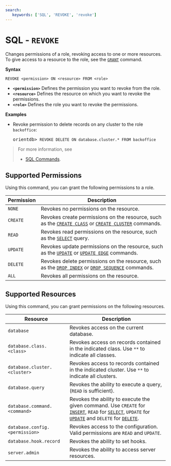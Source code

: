 ```yaml
---
search:
   keywords: ['SQL', 'REVOKE', 'revoke']
---
```


# SQL - `REVOKE`

Changes permissions of a role, revoking access to one or more resources.  To give access to a resource to the role, see the [`GRANT`](SQL-Grant.md) command.

**Syntax**

```
REVOKE <permission> ON <resource> FROM <role>
```
- **`<permission>`** Defines the permission you want to revoke from the role.
- **`<resource>`** Defines the resource on which you want to revoke the permissions.
- **`<role>`** Defines the role you want to revoke the permissions.

**Examples**

- Revoke permission to delete records on any cluster to the role `backoffice`:

  <pre>
  orientdb> <code class='lang-sql userinput'>REVOKE DELETE ON database.cluster.* FROM backoffice</code>
  </pre>


>For more information, see
>- [SQL Commands](SQL-Commands.md).


## Supported Permissions

Using this command, you can grant the following permissions to a role.

| Permission | Description |
|---|---|
| `NONE` | Revokes no permissions on the resource. |
| `CREATE` | Revokes create permissions on the resource, such as the [`CREATE CLASS`](SQL-Create-Class.md) or [`CREATE CLUSTER`](SQL-Create-Cluster.md) commands.  |
| `READ` | Revokes read permissions on the resource, such as the [`SELECT`](SQL-Query.md) query. |
| `UPDATE` | Revokes update permissions on the resource, such as the [`UPDATE`](SQL-Update.md) or [`UPDATE EDGE`](SQL-Update.md) commands. |
| `DELETE` | Revokes delete permissions on the resource, such as the [`DROP INDEX`](SQL-Drop-Index.md) or [`DROP SEQUENCE`](SQL-Drop-Sequence.md) commands. |
| `ALL` | Revokes all permissions on the resource. |


## Supported Resources

Using this command, you can grant permissions on the following resources.

| Resource | Description |
|---|---|
| `database` | Revokes access on the current database. |
| `database.class.<class>` | Revokes access on records contained in the indicated class.  Use `**` to indicate all classes. |
| `database.cluster.<cluster>` | Revokes access to records contained in the indicated cluster.  Use `**` to indicate all clusters.|
| `database.query` | Revokes the ability to execute a query, (`READ` is sufficient).|
| `database.command.<command>` | Revokes the ability to execute the given command.  Use `CREATE` for [`INSERT`](SQL-Insert.md), `READ` for [`SELECT`](SQL-Query.md), `UPDATE` for [`UPDATE`](SQL-Update.md) and `DELETE` for [`DELETE`](SQL-Delete.md).|
| `database.config.<permission>` | Revokes access to the configuration.  Valid permissions are `READ` and `UPDATE`.|
| `database.hook.record` | Revokes the ability to set hooks. |
| `server.admin` | Revokes the ability to access server resources.|

